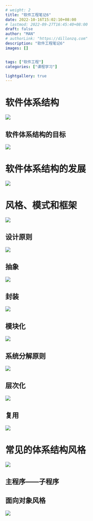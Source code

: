 ```yaml
---
# weight: 2
title: "软件工程笔记6"
date: 2022-10-16T15:02:10+08:00
# lastmod: 2022-09-27T16:45:40+08:00
draft: false
author: "MAN"
# authorLink: "https://dillonzq.com"
description: "软件工程笔记6"
images: []


tags: ["软件工程"]
categories: ["课程学习"]

lightgallery: true
---
```

# 软件体系结构

![](1.png)
## 软件体系结构的目标

![](2.png)
# 软件体系结构的发展 

![](3.png)
 

# 风格、模式和框架

![](4.png)
 

## 设计原则

![](5.png)
 

## 抽象

![](6.png)
 

 

## 封装

![](7.png)
## 模块化 

![](8.png)
 

## 系统分解原则
![](9.png)

 

## 层次化

![](10.png)
 

## 复用

![](11.png)
# 常见的体系结构风格 

![](12.png)
 

## 主程序——子程序
## 面向对象风格
 
 ![](13.png)

